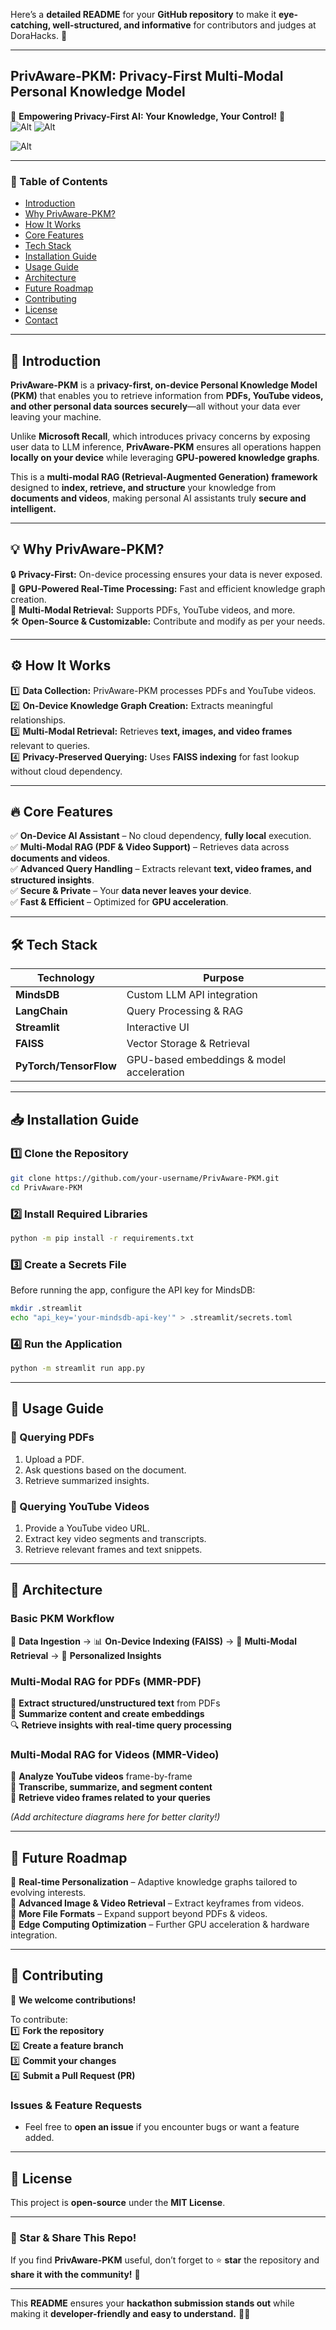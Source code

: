 Here’s a **detailed README** for your **GitHub repository** to make it **eye-catching, well-structured, and informative** for contributors and judges at DoraHacks. 🚀  

---

## **PrivAware-PKM: Privacy-First Multi-Modal Personal Knowledge Model**  

🚀 **Empowering Privacy-First AI: Your Knowledge, Your Control!** 🚀  
![Alt](https://github.com/ARTHON9611/Privacy-Aware-Personal-Knowledge-Model/blob/c1619d7f745ecf0f2b059593081f5bbbf60ecce4/images/b1.png)
![Alt](https://github.com/ARTHON9611/Privacy-Aware-Personal-Knowledge-Model/blob/c1619d7f745ecf0f2b059593081f5bbbf60ecce4/images/b2.png)

![Alt](https://github.com/ARTHON9611/Privacy-Aware-Personal-Knowledge-Model/blob/c1619d7f745ecf0f2b059593081f5bbbf60ecce4/images/b3.png)


---

### **📌 Table of Contents**  
- [Introduction](#introduction)  
- [Why PrivAware-PKM?](#why-privaware-pkm)  
- [How It Works](#how-it-works)  
- [Core Features](#core-features)  
- [Tech Stack](#tech-stack)
- [Installation Guide](#installation-guide)  
- [Usage Guide](#usage-guide)  
- [Architecture](#architecture)  
- [Future Roadmap](#future-roadmap)  
- [Contributing](#contributing)  
- [License](#license)  
- [Contact](#contact)  

---

## **🚀 Introduction**  
**PrivAware-PKM** is a **privacy-first, on-device Personal Knowledge Model (PKM)** that enables you to retrieve information from **PDFs, YouTube videos, and other personal data sources securely**—all without your data ever leaving your machine.  

Unlike **Microsoft Recall**, which introduces privacy concerns by exposing user data to LLM inference, **PrivAware-PKM** ensures all operations happen **locally on your device** while leveraging **GPU-powered knowledge graphs**.  

This is a **multi-modal RAG (Retrieval-Augmented Generation) framework** designed to **index, retrieve, and structure** your knowledge from **documents and videos**, making personal AI assistants truly **secure and intelligent.**  

---

## **💡 Why PrivAware-PKM?**  

🔒 **Privacy-First:** On-device processing ensures your data is never exposed.  
🚀 **GPU-Powered Real-Time Processing:** Fast and efficient knowledge graph creation.  
📜 **Multi-Modal Retrieval:** Supports PDFs, YouTube videos, and more.  
🛠 **Open-Source & Customizable:** Contribute and modify as per your needs.  

---

## **⚙️ How It Works**  

1️⃣ **Data Collection:** PrivAware-PKM processes PDFs and YouTube videos.  
2️⃣ **On-Device Knowledge Graph Creation:** Extracts meaningful relationships.  
3️⃣ **Multi-Modal Retrieval:** Retrieves **text, images, and video frames** relevant to queries.  
4️⃣ **Privacy-Preserved Querying:** Uses **FAISS indexing** for fast lookup without cloud dependency.  

---

## **🔥 Core Features**  

✅ **On-Device AI Assistant** – No cloud dependency, **fully local** execution.  
✅ **Multi-Modal RAG (PDF & Video Support)** – Retrieves data across **documents and videos**.  
✅ **Advanced Query Handling** – Extracts relevant **text, video frames, and structured insights**.  
✅ **Secure & Private** – Your **data never leaves your device**.  
✅ **Fast & Efficient** – Optimized for **GPU acceleration**.  

---

## **🛠 Tech Stack**  

| Technology  | Purpose  |  
|------------|----------|  
| **MindsDB**  | Custom LLM API integration  |  
| **LangChain**  | Query Processing & RAG  |  
| **Streamlit**  | Interactive UI  |  
| **FAISS**  | Vector Storage & Retrieval  |  
| **PyTorch/TensorFlow**  | GPU-based embeddings & model acceleration  |  

---

## **📥 Installation Guide**  

### **1️⃣ Clone the Repository**  
```bash
git clone https://github.com/your-username/PrivAware-PKM.git
cd PrivAware-PKM
```

### **2️⃣ Install Required Libraries**  
```bash
python -m pip install -r requirements.txt
```

### **3️⃣ Create a Secrets File**  
Before running the app, configure the API key for MindsDB:  
```bash
mkdir .streamlit
echo "api_key='your-mindsdb-api-key'" > .streamlit/secrets.toml
```

### **4️⃣ Run the Application**  
```bash
python -m streamlit run app.py
```

---

## **📖 Usage Guide**  

### **📝 Querying PDFs**  
1. Upload a PDF.  
2. Ask questions based on the document.  
3. Retrieve summarized insights.  

### **🎥 Querying YouTube Videos**  
1. Provide a YouTube video URL.  
2. Extract key video segments and transcripts.  
3. Retrieve relevant frames and text snippets.  

---

## **🧩 Architecture**  

### **Basic PKM Workflow**  
📂 **Data Ingestion** → 📊 **On-Device Indexing (FAISS)** → 🔎 **Multi-Modal Retrieval** → 🧠 **Personalized Insights**  

### **Multi-Modal RAG for PDFs (MMR-PDF)**  
📜 **Extract structured/unstructured text** from PDFs  
📖 **Summarize content and create embeddings**  
🔍 **Retrieve insights with real-time query processing**  

### **Multi-Modal RAG for Videos (MMR-Video)**  
🎥 **Analyze YouTube videos** frame-by-frame  
📝 **Transcribe, summarize, and segment content**  
🔎 **Retrieve video frames related to your queries**  

*(Add architecture diagrams here for better clarity!)*  

---

## **🚀 Future Roadmap**  

📌 **Real-time Personalization** – Adaptive knowledge graphs tailored to evolving interests.  
📌 **Advanced Image & Video Retrieval** – Extract keyframes from videos.  
📌 **More File Formats** – Expand support beyond PDFs & videos.  
📌 **Edge Computing Optimization** – Further GPU acceleration & hardware integration.  

---

## **🤝 Contributing**  

🚀 **We welcome contributions!**  

To contribute:  
1️⃣ **Fork the repository**  
2️⃣ **Create a feature branch**  
3️⃣ **Commit your changes**  
4️⃣ **Submit a Pull Request (PR)**  

### **Issues & Feature Requests**  
- Feel free to **open an issue** if you encounter bugs or want a feature added.  

---

## **📜 License**  

This project is **open-source** under the **MIT License**.  

---


### **🌟 Star & Share This Repo!**  
If you find **PrivAware-PKM** useful, don’t forget to ⭐ **star** the repository and **share it with the community!** 🚀  

---

This **README** ensures your **hackathon submission stands out** while making it **developer-friendly and easy to understand.** 🚀🔥  
